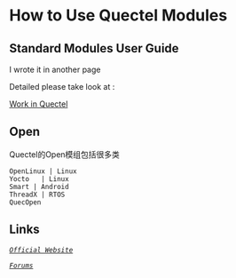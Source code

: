 How to Use Quectel Modules
======

Standard Modules User Guide
----

I wrote it in another page

Detailed please take look at :

<a href="http://QuectelWB.github.io" target="_blank">Work in Quectel</a>

Open
-----

Quectel的Open模组包括很多类 

	OpenLinux | Linux
	Yocto	| Linux
	Smart | Android
	ThreadX | RTOS
	QuecOpen


Links
-----
*[`Official Website`](https://www.quectel.com/ "Official Website")*

*[`Forums`](https://Forums.quectel.com/ "Forums")*

